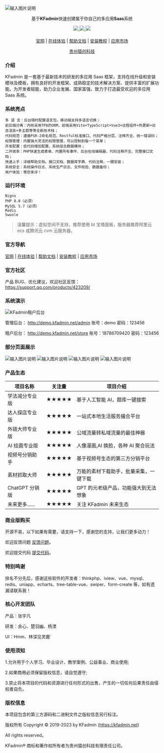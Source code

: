 ![输入图片说明](https://img.alicdn.com/imgextra/i1/2064565174/O1CN01hXCaou1o5k5UUTHYu_!!2064565174.png)

<div align="center">

基于**KFadmin**快速创建属于你自己的多应用**Saas**系统

</div>

<div align="center" >
    <a href="https://kfadmin.net/">
        <img src="https://img.shields.io/badge/license-Apache%202-blue.svg" />
    </a>
    <a href="https://kfadmin.net/">
        <img src="https://img.shields.io/badge/Edition-4.5-blue.svg" />
    </a>
     <a href="https://kfadmin.net/">
        <img src="https://img.shields.io/badge/Download-150m-red.svg" />
    </a>
</div>

####

<div align="center">

[官网](https://kfadmin.net/) |
[在线体验](https://demo.kfadmin.net/admin/) |
[帮助文档](https://www.kancloud.cn/me_coder/kfadmin/3169580) |
[安装教程](https://www.kancloud.cn/me_coder/kfadmin/3169582) |
[应用市场](https://kfadmin.net/)

</div>
<div align="center" >
<a href="https://kaifa.cc">贵州猿创科技</a>
</div>

### 介绍

KFadmin 是一套基于最新技术的研发的多应用 Saas 框架，支持在线升级和安装模块及模板，拥有良好的开发框架、成熟稳定的技术解决方案、提供丰富的扩展功能。为开发者赋能，助力企业发展、国家富强，致力于打造最受欢迎的多应用 Saas 系统。

### 系统亮点

```
多 语 言：后台随时配置语言包，移动端支持多语言切换；
前后端分离：内核采用TP8的ORM，前端采用Vite+TypeScript+Vue3+远程组件+热更新+动态渲染+多主题等等全新技术栈；
代码规范：遵循PSR-2命名规范、Restful标准接口、代码严格分层、注释齐全、统一错误码；
权限管理：内置强大灵活的权限管理，可以控制到每一个菜单；
开发配置：低代码增加配置、系统组合数据模块；
二开效率：PHP快速生成表单、内置所有事件、后台在线编辑器、代码注释齐全、完整接口文档；
快速上手：详细帮助文档、接口文档、数据库字典、代码注释、一键安装；
系统安全：系统操作日志、系统生产日志、文件校验、数据备份；
用户体验：等您来评！
```

### 运行环境

```
Nignx
PHP 8.0（必须）
MySQL 5.7（必须）
Redis
Swoole
```

> 温馨提示：虚拟空间不支持，推荐使用 bt 宝塔面板，服务器推荐阿里云 ecs 或腾讯云 cvm 云服务器。

### 官方导航

[官网](https://kfadmin.net/) |
[在线体验](https://demo.kfadmin.net/admin/) |
[帮助文档](https://www.kancloud.cn/me_coder/kfadmin/3169580) |
[安装教程](https://www.kancloud.cn/me_coder/kfadmin/3169582) |
[应用市场](https://kfadmin.net/)

### 官方社区

产品 BUG、优化建议，欢迎社区反馈：https://support.qq.com/products/423209/

### 系统演示

![KFadmin租户后台](https://img.alicdn.com/imgextra/i1/2064565174/O1CN01dfDrWp1o5k5Wbcbii_!!2064565174.png)

管理后台： http://demo.kfadmin.net/admin 账号：demo 密码：123456

租户后台： http://demo.kfadmin.net/store 账号：18786709420 密码：123456

### 部分页面展示

![输入图片说明](https://img.alicdn.com/imgextra/i1/2064565174/O1CN01hXCaou1o5k5UUTHYu_!!2064565174.png)
![输入图片说明](https://img.alicdn.com/imgextra/i1/2064565174/O1CN01hXCaou1o5k5UUTHYu_!!2064565174.png)
![输入图片说明](https://img.alicdn.com/imgextra/i4/2064565174/O1CN01kUKrGT1o5k5QMR0G4_!!2064565174.png)
![输入图片说明](https://img.alicdn.com/imgextra/i1/2064565174/O1CN01qi54gf1o5k5WbnTzB_!!2064565174.png)

### 产品生态

| 项目名称       | 关注量 | 项目介绍                               |
| -------------- | ------ | -------------------------------------- |
| 学法减分专业版 | ★★★★★  | 基于人工智能 AI，题库一键搜索          |
| 达人探店专业版 | ★★★★★  | 一站式本地生活服务撮合平台             |
| 外链大师专业版 | ★★★★★  | 公域流量转私域流量的最佳神器           |
| AI 绘画专业版  | ★★★★★  | 人像漫画,AI 换脸，各种 AI 聚合玩法     |
| 视频号分销助手 | ★★★★★  | 基于视频号生态的第三方分销平台         |
| 素材抓取大师   | ★★★★★  | 万能的素材下载助手，批量采集，一键下载 |
| ChatGPT 分销版 | ★★★★★  | GPT 的元老级产品，功能强大到无法想象   |
| 未来更多...... | ★★★★★  | 关注 KFadmin 未来生态                  |

### 商业版购买

开源不易，以下如果有需要，请支持一下，感谢您的支持，让我们更多动力！

欢迎反馈问题 [反馈问题](https://gitee.com/yc_open/kfadmin-cloud/issues)。

欢迎提交代码 [提交代码](https://gitee.com/yc_open/kfadmin-cloud/pulls)。

### 特别鸣谢

排名不分先后，感谢这些软件的开发者：thinkphp、iview、vue、mysql、redis、uniapp、echarts、tree-table-vue、swiper、form-create 等，如有遗漏请联系我！

### 核心开发团队

产品：张宇凡

研发：余心、楚羽幽、杨漂

UI：Hmm、林深见灵鹿`

### 使用须知

1.允许用于个人学习、毕业设计、教学案例、公益事业、商业使用;

2.如果商用必须保留版权信息，请自觉遵守;

3.禁止将本项目的代码和资源进行任何形式的出售，产生的一切任何后果责任由侵权者自负。

### 版权信息

本项目包含的第三方源码和二进制文件之版权信息另行标注。

版权所有 Copyright © 2019-2023 by KFadmin (https://kfadmin.net)

All rights reserved。

KFadmin® 商标和著作权所有者为贵州猿创科技有限责任公司。